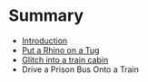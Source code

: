 # Summary

* [Introduction](README.md)
* [Put a Rhino on a Tug](first-question.md)
* [Glitch into a train cabin](glitch_into_a_train_cabin.md)
* Drive a Prison Bus Onto a Train

